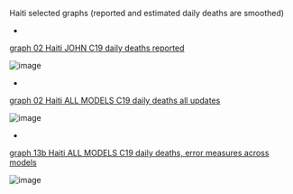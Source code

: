 Haiti selected graphs (reported and estimated daily deaths are smoothed) 

*

[graph 02 Haiti JOHN C19 daily deaths reported](https://github.com/pourmalek/CovidLongitudinal/blob/main/output/countries/Haiti/graph%2002%20Haiti%20JOHN%20C19%20daily%20deaths%20reported.pdf)

![image](https://github.com/pourmalek/CovidLongitudinal/assets/30849720/2462b454-70e6-40e2-9c54-aa092bffc896)

*

[graph 02 Haiti ALL MODELS C19 daily deaths all updates](https://github.com/pourmalek/CovidLongitudinal/blob/main/output/countries/Haiti/graph%2002%20Haiti%20ALL%20MODELS%20C19%20daily%20deaths%20all%20updates.pdf)

![image](https://github.com/pourmalek/CovidLongitudinal/assets/30849720/4049f086-015c-4e79-a819-561952a7a60c)

*

[graph 13b Haiti ALL MODELS C19 daily deaths, error measures across models](https://github.com/pourmalek/CovidLongitudinal/blob/main/output/countries/Haiti/graph%2013b%20Haiti%20ALL%20MODELS%20C19%20daily%20deaths%2C%20error%20measures%20across%20models.pdf)

![image](https://github.com/pourmalek/CovidLongitudinal/assets/30849720/28cf6d25-d836-44a2-8428-7246815587db)
